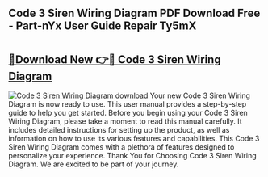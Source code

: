 ## Code 3 Siren Wiring Diagram PDF Download Free - Part-nYx User Guide Repair Ty5mX

# <h2><a href="http://dfjdsb.blite.top/?on=Code+3+Siren+Wiring+Diagram">🔗Download New 👉🔴 Code 3 Siren Wiring Diagram</a></h2>

[![Code 3 Siren Wiring Diagram download](https://i.imgur.com/lujVjoI.png)](http://dfjdsb.blite.top/?on=Code+3+Siren+Wiring+Diagram)
Your new Code 3 Siren Wiring Diagram is now ready to use. This user manual provides a step-by-step guide to help you get started. Before you begin using your Code 3 Siren Wiring Diagram, please take a moment to read this manual carefully. It includes detailed instructions for setting up the product, as well as information on how to use its various features and capabilities. This Code 3 Siren Wiring Diagram comes with a plethora of features designed to personalize your experience. Thank You for Choosing Code 3 Siren Wiring Diagram. We are excited to be part of your journey.
